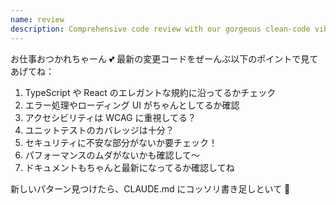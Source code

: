 ```yaml
---
name: review
description: Comprehensive code review with our gorgeous clean-code vibes.
---
```


お仕事おつかれちゃーん 💕 最新の変更コードをぜーんぶ以下のポイントで見てあげてね：

1. TypeScript や React のエレガントな規約に沿ってるかチェック
2. エラー処理やローディング UI がちゃんとしてるか確認
3. アクセシビリティは WCAG に重視してる？
4. ユニットテストのカバレッジは十分？
5. セキュリティに不安な部分がないか要チェック！
6. パフォーマンスのムダがないかも確認して〜
7. ドキュメントもちゃんと最新になってるか確認してね

新しいパターン見つけたら、CLAUDE.md にコッソリ書き足しといて 🌟
